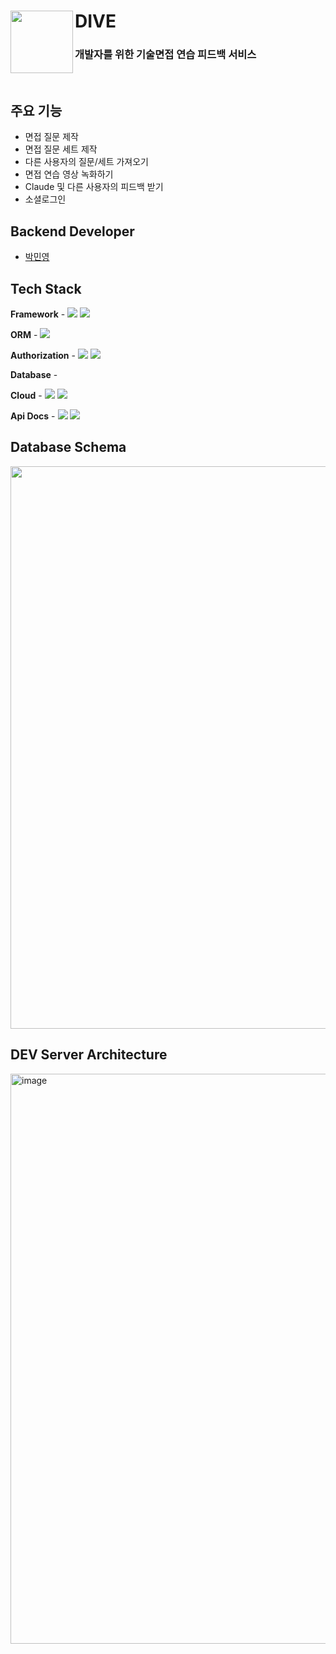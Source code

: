 # DIVE <a href="https://legendary-starship-4ac160.netlify.app/"> <img src="https://github.com/minyeongg/dive-server/assets/dive_logo.png" align="left" width="100"></a>
### 개발자를 위한 기술면접 연습 피드백 서비스
<br>

## 주요 기능
- 면접 질문 제작
- 면접 질문 세트 제작
- 다른 사용자의 질문/세트 가져오기
- 면접 연습 영상 녹화하기
- Claude 및 다른 사용자의 피드백 받기
- 소셜로그인

## Backend Developer
- <a href="https://github.com/minyeongg">박민영</a>


## Tech Stack
**Framework** - <img src="https://img.shields.io/badge/Spring Boot-6DB33F?style=for-the-social&logo=Spring Boot&logoColor=white">  <img src="https://img.shields.io/badge/Gradle-02303A?style=for-the-social&logo=Gradle&logoColor=white">

**ORM** - <img src="https://img.shields.io/badge/Spring Data JPA-6DB33F?style=for-the-social&logo=Databricks&logoColor=white">

**Authorization** - <img src="https://img.shields.io/badge/Spring Security-6DB33F?style=for-the-social&logo=springsecurity&logoColor=white">  <img src="https://img.shields.io/badge/JWT-000000?style=for-the-social&logo=JSON Web Tokens&logoColor=white">

**Database** - 


**Cloud** - <img src ="https://img.shields.io/badge/AWS EC2-FF9900?style=for-the-social&logo=amazonec2&logoColor=white">  <img src ="https://img.shields.io/badge/AWS S3-569A31?style=for-the-social&logo=amazons3&logoColor=white"> 

**Api Docs** - <img src="https://img.shields.io/badge/Swagger-85EA2D?style=for-the-social&logo=swagger&logoColor=white"> <img src="https://img.shields.io/badge/Spring REST Docs-6DB33F?style=for-the-social&logo=Spring&logoColor=white">

## Database Schema
<img src="https://github.com/minyeongg/dive-server/assets/dive_erd.png" width="900">

## DEV Server Architecture
<img width="912" alt="image" src="https://github.com/minyeongg/dive-server/assets/image.png">


